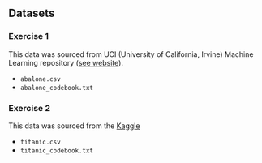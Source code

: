 ## Datasets

### Exercise 1 
This data was sourced from UCI (University of California, Irvine) Machine Learning repository ([see website](http://archive.ics.uci.edu/ml/datasets/Abalone)).

- `abalone.csv`
- `abalone_codebook.txt`

### Exercise 2 
This data was sourced from the [Kaggle](https://www.kaggle.com/c/titanic/overview)

- `titanic.csv`
- `titanic_codebook.txt`

